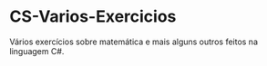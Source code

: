 # CS-Varios-Exercicios
Vários exercícios sobre matemática e mais alguns outros feitos na linguagem C#.
